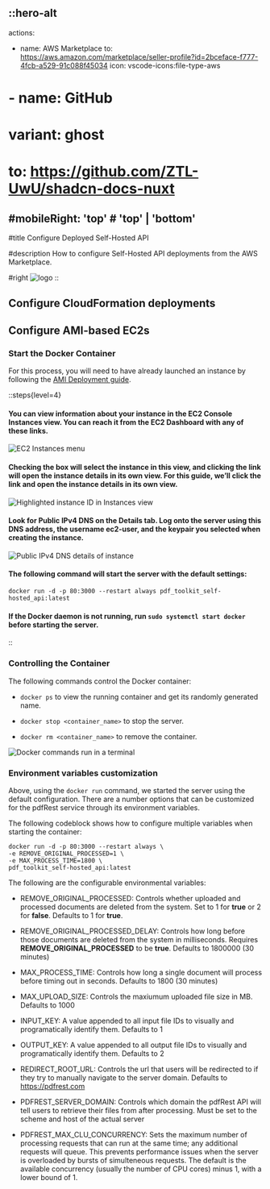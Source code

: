 ::hero-alt
---

actions:
  - name: AWS Marketplace
    to: https://aws.amazon.com/marketplace/seller-profile?id=2bceface-f777-4fcb-a529-91c088f45034
    icon: vscode-icons:file-type-aws
#  - name: GitHub
#    variant: ghost
 #   to: https://github.com/ZTL-UwU/shadcn-docs-nuxt
#mobileRight: 'top' # 'top' | 'bottom'
---

#title
Configure Deployed Self-Hosted API

#description
How to configure Self-Hosted API deployments from the AWS Marketplace.

#right
![logo](aws-circle.png)
::

## Configure CloudFormation deployments

## Configure AMI-based EC2s

### Start the Docker Container

For this process, you will need to have already launched an instance by following the [AMI Deployment guide](pdfrest.com/documentation/self-hosted/ami-deploy/).

::steps{level=4}

#### You can view information about your instance in the EC2 Console Instances view. You can reach it from the EC2 Dashboard with any of these links.

![EC2 Instances menu](https://cms.pdfrest.com/content/images/2022/12/image2.png)

#### Checking the box will select the instance in this view, and clicking the link will open the instance details in its own view. For this guide, we’ll click the link and open the instance details in its own view.

![Highlighted instance ID in Instances view](https://cms.pdfrest.com/content/images/2022/12/image10.png)

#### Look for Public IPv4 DNS on the Details tab. Log onto the server using this DNS address, the username ec2-user, and the keypair you selected when creating the instance.

![Public IPv4 DNS details of instance](https://cms.pdfrest.com/content/images/2022/12/Screenshot-at-Dec-08-17-44-52.png)

#### The following command will start the server with the default settings:
```
docker run -d -p 80:3000 --restart always pdf_toolkit_self-hosted_api:latest
```

#### If the Docker daemon is not running, run `sudo systemctl start docker` before starting the server.

::

### Controlling the Container

The following commands control the Docker container:

- `docker ps` to view the running container and get its randomly generated name.

- `docker stop <container_name>` to stop the server.

- `docker rm <container_name>` to remove the container.

![Docker commands run in a terminal](https://cms.pdfrest.com/content/images/2024/03/l5b.png)


### Environment variables customization

Above, using the `docker run` command, we started the server using the default configuration. There are a number options that can be customized for the pdfRest service through its environment variables.

The following codeblock shows how to configure multiple variables when starting the container:

```
docker run -d -p 80:3000 --restart always \
-e REMOVE_ORIGINAL_PROCESSED=1 \
-e MAX_PROCESS_TIME=1800 \
pdf_toolkit_self-hosted_api:latest
```

The following are the configurable environmental variables:

- REMOVE_ORIGINAL_PROCESSED: Controls whether uploaded and processed documents are deleted from the system. Set to 1 for **true** or 2 for **false**. Defaults to 1 for **true**.

- REMOVE_ORIGINAL_PROCESSED_DELAY: Controls how long before those documents are deleted from the system in milliseconds. Requires **REMOVE_ORIGINAL_PROCESSED** to be **true**. Defaults to 1800000 (30 minutes)

- MAX_PROCESS_TIME: Controls how long a single document will process before timing out in seconds. Defaults to 1800 (30 minutes)

- MAX_UPLOAD_SIZE: Controls the maxiumum uploaded file size in MB. Defaults to 1000

- INPUT_KEY: A value appended to all input file IDs to visually and programatically identify them. Defaults to 1

- OUTPUT_KEY: A value appended to all output file IDs to visually and programatically identify them. Defaults to 2

- REDIRECT_ROOT_URL: Controls the url that users will be redirected to if they try to manually navigate to the server domain. Defaults to https://pdfrest.com

- PDFREST_SERVER_DOMAIN: Controls which domain the pdfRest API will tell users to retrieve their files from after processing. Must be set to the scheme and host of the actual server

- PDFREST_MAX_CLU_CONCURRENCY: Sets the maximum number of processing requests that can run at the same time; any additional requests will queue. This prevents performance issues when the server is overloaded by bursts of simulteneous requests. The default is the available concurrency (usually the number of CPU cores) minus 1, with a lower bound of 1.